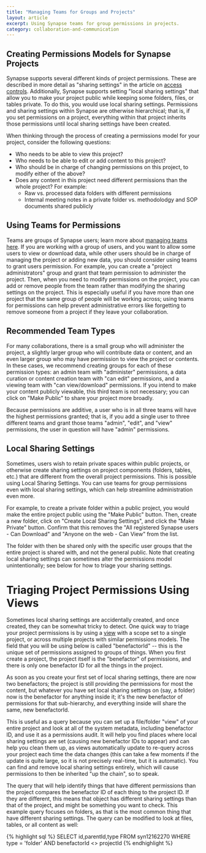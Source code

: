 ```yaml
---
title: "Managing Teams for Groups and Projects"
layout: article
excerpt: Using Synapse teams for group permissions in projects.
category: collaboration-and-communication
---
```


## Creating Permissions Models for Synapse Projects

Synapse supports several different kinds of project permissions. These are described in more detail as "sharing settings" in the article on [access controls](access_controls.md#sharing-settings). Additionally, Synapse supports setting "local sharing settings" that allow you to make your project public while keeping some folders, files, or tables private. To do this, you would use local sharing settings. Permissions and sharing settings within Synapse are otherwise hierarchical; that is, if you set permissions on a project, everything within that project inherits those permissions until local sharing settings have been created.

When thinking through the process of creating a permissions model for your project, consider the following questions:

* Who needs to be able to view this project?
* Who needs to be able to edit or add content to this project?
* Who should be in charge of changing permissions on this project, to modify either of the above?
* Does any content in this project need different permissions than the whole project? For example:
  * Raw vs. processed data folders with different permissions
  * Internal meeting notes in a private folder vs. methodolodgy and SOP documents shared publicly

## Using Teams for Permissions

Teams are groups of Synapse users; learn more about [managing teams here](teams.md). If you are working with a group of users, and you want to allow some users to view or download data, while other users should be in charge of managing the project or adding new data, you should consider using teams to grant users permission. For example, you can create a "project administrators" group and grant that team permission to administer the project. Then, when you need to modify permissions on the project, you can add or remove people from the team rather than modifying the sharing settings on the project. This is especially useful if you have more than one project that the same group of people will be working across; using teams for permissions can help prevent administrative errors like forgetting to remove someone from a project if they leave your collaboration.

## Recommended Team Types

For many collaborations, there is a small group who will administer the project, a slightly larger group who will contribute data or content, and an even larger group who may have permission to view the project or contents. In these cases, we recommend creating groups for each of these permission types: an admin team with "administer" permissions, a data curation or content creation team with "can edit" permissions, and a viewing team with "can view/download" permissions. If you intend to make your content publicly viewable, this third team is not necessary; you can click on "Make Public" to share your project more broadly.

Because permissions are additive, a user who is in all three teams will have the highest permissions granted; that is, if you add a single user to three different teams and grant those teams "admin", "edit", and "view" permissions, the user in question will have "admin" permissions.

## Local Sharing Settings

Sometimes, users wish to retain private spaces within public projects, or otherwise create sharing settings on project components (folders, tables, etc.) that are different from the overall project permissions. This is possible using Local Sharing Settings. You can use teams for group permissions even with local sharing settings, which can help streamline administration even more.

For example, to create a private folder within a public project, you would make the entire project public using the "Make Public" button. Then, create a new folder, click on "Create Local Sharing Settings", and click the "Make Private" button. Confirm that this removes the "All registered Synapse users - Can Download" and "Anyone on the web - Can View" from the list.

The folder with then be shared only with the specific user groups that the entire project is shared with, and not the general public. Note that creating local sharing settings can sometimes alter the permissions model unintentionally; see below for how to triage your sharing settings.

# Triaging Project Permissions Using Views

Sometimes local sharing settings are accidentally created, and once created, they can be somewhat tricky to detect. One quick way to triage your project permissions is by using a [view](views.md) with a scope set to a single project, or across multiple projects with similar permissions models. The field that you will be using below is called
"benefactorId" -- this is the unique set of permissions assigned to groups of things. When you first create a project, the project itself is the "benefactor" of permissions, and there is only one benefactor ID for all the things in the project.

As soon as you create your first set of local sharing settings, there are now two benefactors; the project is still providing the permissions for most the content, but whatever you have set local sharing settings on (say, a folder) now is the benefactor for anything inside it; it's the new benefactor of permissions for that sub-hierarchy, and everything inside will share the same, new benefactorId.

This is useful as a query because you can set up a file/folder "view" of your entire project and look at all of the system metadata, including benefactor ID, and use it as a permissions audit. It will help you find places where local sharing settings are set (causing new benefactor IDs to appear) and can help you clean them up, as views automatically update to re-query across your project each time the data changes (this can take a few moments if the update is quite large, so it is not precisely real-time, but it is automatic). You can find and remove local sharing settings entirely, which will cause permissions to then be inherited "up the chain", so to speak.

The query that will help identify things that have different permissions than the project compares the benefactor ID of each thing to the project ID. If they are different, this means that object has different sharing settings than that of the project, and might be something you want to check. This example query focuses on folders, as that is the most common thing that have different sharing settings. The query can be modified to look at files, tables, or all content as well:

{% highlight sql %}
SELECT id,parentId,type FROM syn12162270 WHERE type = 'folder' AND  benefactorId <> projectId
{% endhighlight %}
